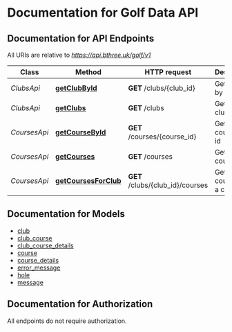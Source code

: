 # Documentation for Golf Data API

<a name="documentation-for-api-endpoints"></a>
## Documentation for API Endpoints

All URIs are relative to *https://api.bthree.uk/golf/v1*

| Class | Method | HTTP request | Description |
|------------ | ------------- | ------------- | -------------|
| *ClubsApi* | [**getClubById**](Apis/ClubsApi.md#getclubbyid) | **GET** /clubs/{club_id} | Get a club by id |
*ClubsApi* | [**getClubs**](Apis/ClubsApi.md#getclubs) | **GET** /clubs | Get all clubs |
| *CoursesApi* | [**getCourseById**](Apis/CoursesApi.md#getcoursebyid) | **GET** /courses/{course_id} | Get a course by id |
*CoursesApi* | [**getCourses**](Apis/CoursesApi.md#getcourses) | **GET** /courses | Get all courses |
*CoursesApi* | [**getCoursesForClub**](Apis/CoursesApi.md#getcoursesforclub) | **GET** /clubs/{club_id}/courses | Get all courses for a club |


<a name="documentation-for-models"></a>
## Documentation for Models

 - [club](./Models/club.md)
 - [club_course](./Models/club_course.md)
 - [club_course_details](./Models/club_course_details.md)
 - [course](./Models/course.md)
 - [course_details](./Models/course_details.md)
 - [error_message](./Models/error_message.md)
 - [hole](./Models/hole.md)
 - [message](./Models/message.md)


<a name="documentation-for-authorization"></a>
## Documentation for Authorization

All endpoints do not require authorization.
